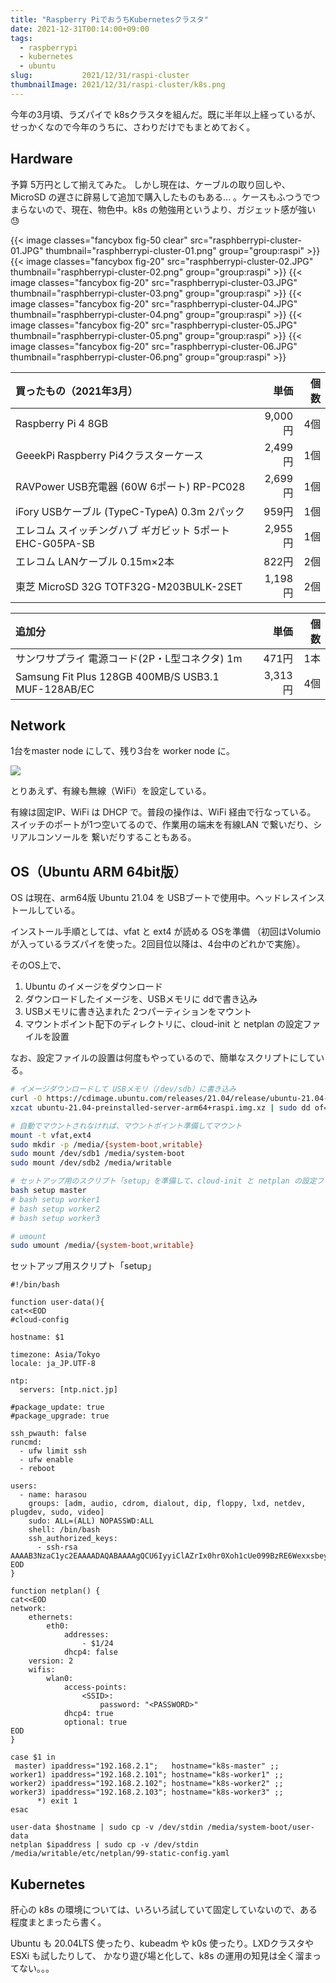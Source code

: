```yaml
---
title: "Raspberry PiでおうちKubernetesクラスタ"
date: 2021-12-31T00:14:00+09:00
tags:
  - raspberrypi
  - kubernetes
  - ubuntu
slug:           2021/12/31/raspi-cluster
thumbnailImage: 2021/12/31/raspi-cluster/k8s.png
---
```


今年の3月頃、ラズパイで k8sクラスタを組んだ。既に半年以上経っているが、せっかくなので今年のうちに、さわりだけでもまとめておく。

<!--more-->

Hardware
-----------------------------------------------------------------------------------

予算 5万円として揃えてみた。
しかし現在は、ケーブルの取り回しや、MicroSD の遅さに辟易して追加で購入したものもある... 。ケースもふつうでつまらないので、現在、物色中。k8s の勉強用というより、ガジェット感が強い 😓

{{< image classes="fancybox fig-50 clear" src="rasphberrypi-cluster-01.JPG" thumbnail="rasphberrypi-cluster-01.png" group="group:raspi" >}}
{{< image classes="fancybox fig-20" src="rasphberrypi-cluster-02.JPG" thumbnail="rasphberrypi-cluster-02.png" group="group:raspi" >}}
{{< image classes="fancybox fig-20" src="rasphberrypi-cluster-03.JPG" thumbnail="rasphberrypi-cluster-03.png" group="group:raspi" >}}
{{< image classes="fancybox fig-20" src="rasphberrypi-cluster-04.JPG" thumbnail="rasphberrypi-cluster-04.png" group="group:raspi" >}}
{{< image classes="fancybox fig-20" src="rasphberrypi-cluster-05.JPG" thumbnail="rasphberrypi-cluster-05.png" group="group:raspi" >}}
{{< image classes="fancybox fig-20" src="rasphberrypi-cluster-06.JPG" thumbnail="rasphberrypi-cluster-06.png" group="group:raspi" >}}


|買ったもの（2021年3月）                                 |単価    |個数|
|:-------------------------------------------------------|-------:|---:|
|Raspberry Pi 4 8GB                                      | 9,000円| 4個|
|GeeekPi Raspberry Pi4クラスターケース                   | 2,499円| 1個|
|RAVPower USB充電器 (60W 6ポート) RP-PC028               | 2,699円| 1個|
|iFory USBケーブル (TypeC-TypeA) 0.3m 2パック            |   959円| 1個|
|エレコム スイッチングハブ ギガビット 5ポートEHC-G05PA-SB| 2,955円| 1個|
|エレコム LANケーブル 0.15m×2本                          |   822円| 2個|
|東芝 MicroSD 32G TOTF32G-M203BULK-2SET                  | 1,198円| 2個|


|追加分                                                  |単価    |個数|
|:-------------------------------------------------------|-------:|---:|
|サンワサプライ 電源コード(2P・L型コネクタ) 1m           |   471円| 1本|
|Samsung Fit Plus 128GB 400MB/S USB3.1 MUF-128AB/EC      | 3,313円| 4個|

Network
-----------------------------------------------------------------------------------
1台をmaster node にして、残り3台を worker node に。

![](network.png)


とりあえず、有線も無線（WiFi）を設定している。

有線は固定IP、WiFi は DHCP で。普段の操作は、WiFi 経由で行なっている。
スイッチのポートが1つ空いてるので、作業用の端末を有線LAN で繋いだり、シリアルコンソールを
繋いだりすることもある。

OS（Ubuntu ARM 64bit版）
-----------------------------------------------------------------------------------

OS は現在、arm64版 Ubuntu 21.04 を USBブートで使用中。ヘッドレスインストールしている。

インストール手順としては、vfat と ext4 が読める OSを準備
（初回はVolumioが入っているラズパイを使った。2回目位以降は、4台中のどれかで実施）。 

そのOS上で、

1. Ubuntu のイメージをダウンロード
1. ダウンロードしたイメージを、USBメモリに ddで書き込み
1. USBメモリに書き込まれた 2つパーティションをマウント
1. マウントポイント配下のディレクトリに、cloud-init と netplan の設定ファイルを設置

なお、設定ファイルの設置は何度もやっているので、簡単なスクリプトにしている。

```sh
# イメージダウンロードして USBメモリ（/dev/sdb）に書き込み
curl -O https://cdimage.ubuntu.com/releases/21.04/release/ubuntu-21.04-preinstalled-server-arm64+raspi.img.xz
xzcat ubuntu-21.04-preinstalled-server-arm64+raspi.img.xz | sudo dd of=/dev/sdb bs=1M

# 自動でマウントされなければ、マウントポイント準備してマウント
mount -t vfat,ext4
sudo mkdir -p /media/{system-boot,writable}
sudo mount /dev/sdb1 /media/system-boot
sudo mount /dev/sdb2 /media/writable

# セットアップ用のスクリプト「setup」を準備して、cloud-init と netplan の設定ファイルを設置
bash setup master
# bash setup worker1
# bash setup worker2
# bash setup worker3

# umount
sudo umount /media/{system-boot,writable}
```

セットアップ用スクリプト「setup」

```
#!/bin/bash

function user-data(){
cat<<EOD
#cloud-config

hostname: $1

timezone: Asia/Tokyo
locale: ja_JP.UTF-8

ntp:
  servers: [ntp.nict.jp]

#package_update: true
#package_upgrade: true

ssh_pwauth: false
runcmd:
  - ufw limit ssh
  - ufw enable
  - reboot

users:
  - name: harasou
    groups: [adm, audio, cdrom, dialout, dip, floppy, lxd, netdev, plugdev, sudo, video]
    sudo: ALL=(ALL) NOPASSWD:ALL
    shell: /bin/bash
    ssh_authorized_keys:
      - ssh-rsa AAAAB3NzaC1yc2EAAAADAQABAAAAgQCU6IyyiClAZrIx0hr0Xoh1cUe099BzRE6WexxsbeyrUHN9uKkQN7lK1A73zHEsr1xt+xiCTu6FwnXrlCGplyIm8EKgArB1BeuCK/5ItBrE+ulGOi0TpXWuGLeL50FOyKPiXnNp/PhlFXqKs/feS9sF74a8u2KzDKMq6YCb6Nc5yw==
EOD
}

function netplan() {
cat<<EOD
network:
    ethernets:
        eth0:
            addresses:
                - $1/24
            dhcp4: false
    version: 2
    wifis:
        wlan0:
            access-points:
                <SSID>:
                    password: "<PASSWORD>"
            dhcp4: true
            optional: true
EOD
}

case $1 in
 master) ipaddress="192.168.2.1";   hostname="k8s-master" ;;
worker1) ipaddress="192.168.2.101"; hostname="k8s-worker1" ;;
worker2) ipaddress="192.168.2.102"; hostname="k8s-worker2" ;;
worker3) ipaddress="192.168.2.103"; hostname="k8s-worker3" ;;
      *) exit 1
esac

user-data $hostname | sudo cp -v /dev/stdin /media/system-boot/user-data
netplan $ipaddress | sudo cp -v /dev/stdin /media/writable/etc/netplan/99-static-config.yaml
```

Kubernetes
-----------------------------------------------------------------------------------

肝心の k8s の環境については、いろいろ試していて固定していないので、ある程度まとまったら書く。

Ubuntu も 20.04LTS 使ったり、kubeadm や k0s 使ったり。LXDクラスタや ESXi も試したりして、
かなり遊び場と化して、k8s の運用の知見は全く溜まってない。。。


<!--links-->

